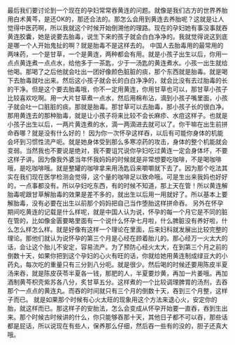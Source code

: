 最后我们要讨论到一个现在的孕妇常常吞黄连的问题。就像是我们古方的世界养胎用白术黄芩，是还OK的，那还合法的。那怎么会用到黄连去养胎呢？这就是让人觉得中医药啊，所以我就这个时候开始倒溯他的理路。现在的孕妇她有事没事就吞黄连胶囊，她是说要去胎毒，说生下来的孩子就会白白净净的。我就觉得说这到底是哪一个人开始鬼扯的啊？就是胎毒不是这样去的。
中国人去胎毒用的最常用的两味药，一个是甘草，一个是黄连，两种都会有用。就是小孩子出生以后，你用一点点黄连煮一点点水，给他多于一茶匙，少于一汤匙的黄连煮水。小孩一出生就给他喝。那喝了之后他就会吐出一团好像颜色脏脏的痰，那个东西就是胎毒。就是喝下去胎毒就吐出来。然后这小孩子就会长的白白净净的，就会比没有去过胎毒的长的干净。但是这个要去胎毒哦，你不一定用黄连，你用甘草也可以，那甘草小孩子比较喜欢吃啊。用一大片甘草煮一点水，然后用棉布沾，滴到小孩子嘴里面，小孩子就会吐一口脏脏的痰。那就是胎毒。那甘草可以去胎毒，那小孩子长的很白净。那用黄连去的那种胎毒，就是让小孩子将来比较不会长麻疹、水痘这样子。也就是小孩子出生以后，一两片黄连煮的水，滴一两滴进去就可以了。你干嘛在出生前拼命吞哪？就是没有什么好的！
因为你一次怀孕这样吞，以后有可能你身体的机能会坏到习惯性流产呃。就是她身体受到那么多寒凉药的攻击，身体的整个机能就会变弱。当然我也不要说是绝对，我不要诅咒说你孕妇吃过黄连一定会身体坏，不要这样子讲。因为像我外婆当年怀我妈妈的时候就是非常想要吃咖啡，不是喝咖啡哦，是吃咖啡哦。就是整罐的咖啡拿来用汤匙舀来嚼嚼就下去了。因为那个吃法其实在我们现在医学检测会觉得，这个量的咖啡足以致命哦。可是生出来我妈也好好的，一点事都没有。所以孕妇吃东西，有的时候不知道，那上天在管！所以黄连解胎毒呢跟甘草解胎毒的效果是差不多的，就出生以后用一用就好了。所以基本上要解胎毒，没有必要在出生以前那个妈妈把自己当作堕胎这样拼命吞。
另外在怀孕期间吃黄连的记载是什么样呢，就是中国人认为说，怀孕的每一个月它是不同的脏在管的，比如像金匮要略里面有一个说什么怀孕七月啦，什么脾脏没有养好啦，什么怎么样怎么样。就是好像有这样一个理论在里面，后来妇科就发展出比较完整的理论。那他们就认为说怀孕的第三个月是心经在顾着胎儿的。那心经万一火太大的话，会让这个胎儿不安定，容易流产。为了预防心经火太大，在到第三个月之前的倒数十天，如果你把到这个孕妇的心火有旺的话，你就给她用黄连制成绿豆大的小药丸，每次吃的重量只有三分到八分呃。就是很少。然后喝的时候还要用陈皮半夏汤来吞，就是陈皮茯苓半夏各一钱，那肥的人，半夏要炒黄，再加一片姜哦。再加酒制黄芩枳壳紫苏各八分，炙甘草五分。这样煮的一个比较调理脾胃的汤剂，去吞那个一点点的黄连丸。而吞的时间就只有三个月的倒数十天，吞到三个月整，这样子而已。
就是如果那个时候有心火太旺的现象用这个方法来退心火，安定你的胎，就这样而已。那这样子的安胎法，怎么会变成从怀孕开始要一直吞，吞到生出来。那个时候古时候讲的什么，你只能够吞那十天，其他日子都不可以吞，那些话都是屁话，所以说现在有些人，保养那么仔细，然后吞一些有的没的，胆子还真大哦。
